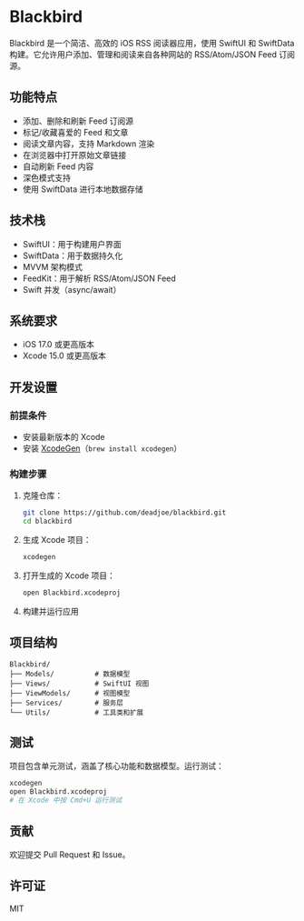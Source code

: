 # Blackbird

Blackbird 是一个简洁、高效的 iOS RSS 阅读器应用，使用 SwiftUI 和 SwiftData 构建。它允许用户添加、管理和阅读来自各种网站的 RSS/Atom/JSON Feed 订阅源。

## 功能特点

- 添加、删除和刷新 Feed 订阅源
- 标记/收藏喜爱的 Feed 和文章
- 阅读文章内容，支持 Markdown 渲染
- 在浏览器中打开原始文章链接
- 自动刷新 Feed 内容
- 深色模式支持
- 使用 SwiftData 进行本地数据存储

## 技术栈

- SwiftUI：用于构建用户界面
- SwiftData：用于数据持久化
- MVVM 架构模式
- FeedKit：用于解析 RSS/Atom/JSON Feed
- Swift 并发（async/await）

## 系统要求

- iOS 17.0 或更高版本
- Xcode 15.0 或更高版本

## 开发设置

### 前提条件

- 安装最新版本的 Xcode
- 安装 [XcodeGen](https://github.com/yonaskolb/XcodeGen)（`brew install xcodegen`）

### 构建步骤

1. 克隆仓库：
   ```bash
   git clone https://github.com/deadjoe/blackbird.git
   cd blackbird
   ```

2. 生成 Xcode 项目：
   ```bash
   xcodegen
   ```

3. 打开生成的 Xcode 项目：
   ```bash
   open Blackbird.xcodeproj
   ```

4. 构建并运行应用

## 项目结构

```
Blackbird/
├── Models/          # 数据模型
├── Views/           # SwiftUI 视图
├── ViewModels/      # 视图模型
├── Services/        # 服务层
└── Utils/           # 工具类和扩展
```

## 测试

项目包含单元测试，涵盖了核心功能和数据模型。运行测试：

```bash
xcodegen
open Blackbird.xcodeproj
# 在 Xcode 中按 Cmd+U 运行测试
```

## 贡献

欢迎提交 Pull Request 和 Issue。

## 许可证

MIT
